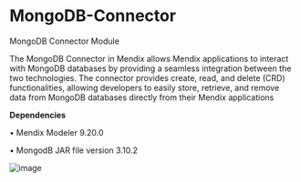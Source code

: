 # MongoDB-Connector
MongoDB Connector Module 


The MongoDB Connector in Mendix allows Mendix applications to interact with MongoDB databases by providing a seamless integration between the two technologies. The connector provides create, read, and delete (CRD) functionalities, allowing developers to easily store, retrieve, and remove data from MongoDB databases directly from their Mendix applications

**Dependencies**

•	Mendix Modeler 9.20.0

•	MongodB JAR file version 3.10.2


![image](https://user-images.githubusercontent.com/39770908/222744107-abda45ef-42d0-4001-b0fd-00a09ab30dea.png)



